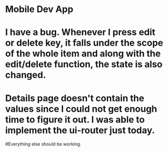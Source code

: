 # Mobile Dev App
# I have a bug. Whenever I press edit or delete key, it falls under the scope of the whole item and along with the edit/delete function, the state is also changed.
# Details page doesn't contain the values since I could not get enough time to figure it out. I was able to implement the ui-router just today.
#Everything else should be working.
